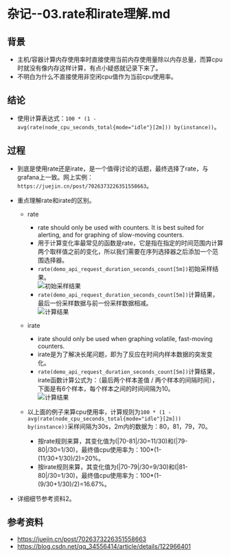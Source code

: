 # 杂记--03.rate和irate理解.md

## 背景
- 主机/容器计算内存使用率时直接使用当前内存使用量除以内存总量，而算cpu时就没有像内存这样计算，有点小疑惑就记录下来了。
- 不明白为什么不直接使用非空闲cpu值作为当前cpu使用率。

## 结论
- 使用计算表达式：`100 * (1 - avg(rate(node_cpu_seconds_total{mode="idle"}[2m])) by(instance))`。

## 过程
- 到底是使用rate还是irate，是一个值得讨论的话题，最终选择了rate，与grafana上一致。网上实例：`https://juejin.cn/post/7026373226351558663`。

- 重点理解rate和irate的区别。
    - rate
        - rate should only be used with counters. It is best suited for alerting, and for graphing of slow-moving counters.
        - 用于计算变化率最常见的函数是rate，它是指在指定的时间范围内计算两个取样值之前的变化，所以我们需要在序列选择器之后添加一个范围选择器。
        - `rate(demo_api_request_duration_seconds_count[5m])`初始采样结果。  
          ![初始采样结果](https://github.com/whh881114/k8s_learning_scripts/blob/master/docs/images/rate计算结果过程1.png)
        - `rate(demo_api_request_duration_seconds_count[5m])`计算结果，最后一份采样数据与前一份采样数据相减。  
          ![计算结果](https://github.com/whh881114/k8s_learning_scripts/blob/master/docs/images/rate计算结果过程2.png)
        
    - irate
        - irate should only be used when graphing volatile, fast-moving counters.
        - irate是为了解决长尾问题，即为了反应在时间内样本数据的突发变化。
        - `rate(demo_api_request_duration_seconds_count[5m])`计算结果，irate函数计算公式为：（最后两个样本差值 / 两个样本的间隔时间），下面是有6个样本，每个样本之间的时间间隔为10。  
        ![计算结果](https://github.com/whh881114/k8s_learning_scripts/blob/master/docs/images/irate计算结果.png)

    - 以上面的例子来算cpu使用率，计算规则为`100 * (1 - avg(rate(node_cpu_seconds_total{mode="idle"}[2m])) by(instance))`采样间隔为30s，2m内的数据为：80，81，79，70。
        - 按rate规则来算，其变化值为(|70-81|/30=11/30)和(|79-80|/30=1/30)，最终值cpu使用率为：100*(1-(11/30+1/30)/2)=20%。
        - 按irate规则来算，其变化值为(|70-79|/30=9/30)和(|81-80|/30=1/30)，最终值cpu使用率为：100*(1-(9/30+1/30)/2)=16.67%。


- 详细细节参考资料2。

## 参考资料
- https://juejin.cn/post/7026373226351558663
- https://blog.csdn.net/qq_34556414/article/details/122966401

